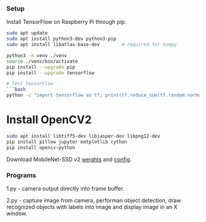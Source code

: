 ### Setup

Install TensorFlow on Raspberry Pi through pip. 

```bash
sudo apt update
sudo apt install python3-dev python3-pip
sudo apt install libatlas-base-dev        # required for numpy
```

```bash
python3 -m venv ./venv
source ./venv/bin/activate
pip install --upgrade pip
pip install --upgrade tensorflow

# Test TensorFlow
```bash
python -c "import tensorflow as tf; print(tf.reduce_sum(tf.random.normal([1000,1000])))"
```
# Install OpenCV2
 ```bash
sudo apt install libtiff5-dev libjasper-dev libpng12-dev
pip install pillow jupyter matplotlib cython
pip install opencv-python
```

Download MobileNet-SSD v2 [weights](http://download.tensorflow.org/models/object_detection/ssd_mobilenet_v2_coco_2018_03_29.tar.gz) and [config](https://github.com/opencv/opencv_extra/blob/master/testdata/dnn/ssd_mobilenet_v2_coco_2018_03_29.pbtxt).

### Programs

1.py - camera output directly into frame buffer. 

2.py - capture image from camera, performan
object detection, draw recognized objects with labels into image and
display image in an X window.  
